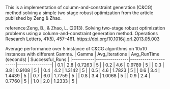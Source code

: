 This is a implementation of column-and-constraint generation (C&CG) method solving a simple two stage robust optimization from the article published by Zeng & Zhao.

reference:Zeng, B., & Zhao, L. (2013). Solving two-stage robust optimization problems using a column-and-constraint generation method. Operations Research Letters, 41(5), 457–461. https://doi.org/10.1016/j.orl.2013.05.003

Average performance over 5 instance of C&CG algorithms on 10x10 instances with different Gamma.
| Gamma | Avg_Iterations | Avg_RunTime (seconds) | Successful_Runs |
|-----------|----------------|----------------------|-----------------|
| 0.1       | 2.8            | 0.7263               | 5               |
| 0.2       | 4.6            | 0.9789               | 5               |
| 0.3       | 3.8            | 0.9108               | 5               |
| 0.4       | 4.2            | 1.3142               | 5               |
| 0.5       | 4.6            | 1.7823               | 5               |
| 0.6       | 3.4            | 1.4439               | 5               |
| 0.7       | 6.0            | 1.7759               | 5               |
| 0.8       | 3.4            | 1.0068               | 5               |
| 0.9       | 2.4            | 0.7760               | 5               |
| 1.0       | 2.0            | 1.2333               | 5               |


